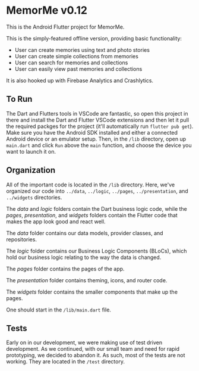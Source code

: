 # MemorMe v0.12

This is the Android Flutter project for MemorMe.

This is the simply-featured offline version, providing basic functionality:
* User can create memories using text and photo stories
* User can create simple collections from memories
* User can search for memories and collections
* User can easily view past memories and collections

It is also hooked up with Firebase Analytics and Crashlytics.

## To Run
The Dart and Flutters tools in VSCode are fantastic, so open this project in there and install the Dart and Flutter VSCode extensions and then let it pull the required packges for the project (it'll automatically run `flutter pub get`).
Make sure you have the Android SDK installed and either a connected Android device or an emulator setup.
Then, in the `/lib` directory, open up `main.dart` and click `Run` above the `main` function, and choose the device you want to launch it on.

## Organization
All of the important code is located in the `/lib` directory.
Here, we've organized our code into `../data`, `../logic`, `../pages`, `../presentation`, and `../widgets` directories.

The *data* and *logic* folders contain the Dart business logic code, while the *pages*, *presentation*, and *widgets* folders contain the Flutter code that makes the app look good and react well.

The *data* folder contains our data models, provider classes, and repositories.

The *logic* folder contains our Business Logic Components (BLoCs), which hold our business logic relating to the way the data is changed.

The *pages* folder contains the pages of the app.

The *presentation* folder contains theming, icons, and router code.

The *widgets* folder contains the smaller components that make up the pages.

One should start in the `/lib/main.dart` file.

## Tests
Early on in our development, we were making use of test driven development.
As we continued, with our small team and need for rapid prototyping, we decided to abandon it.
As such, most of the tests are not working. They are located in the `/test` directory.
